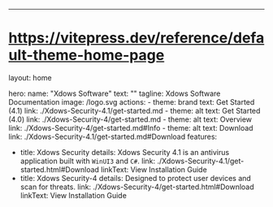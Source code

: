 ---
# https://vitepress.dev/reference/default-theme-home-page
layout: home

hero:
  name: "Xdows Software"
  text: ""
  tagline: Xdows Software Documentation
  image: /logo.svg
  actions:
    - theme: brand
      text: Get Started (4.1)
      link: ./Xdows-Security-4.1/get-started.md
    - theme: alt
      text: Get Started (4.0)
      link: ./Xdows-Security-4/get-started.md
    - theme: alt
      text: Overview
      link: ./Xdows-Security-4/get-started.md#Info
    - theme: alt
      text: Download
      link: ./Xdows-Security-4.1/get-started.md#Download
features:
  - title: Xdows Security
    details: Xdows Security 4.1 is an antivirus application built with `WinUI3` and `C#`.
    link: ./Xdows-Security-4.1/get-started.html#Download
    linkText: View Installation Guide
  - title: Xdows Security-4
    details: Designed to protect user devices and scan for threats.
    link: ./Xdows-Security-4/get-started.html#Download
    linkText: View Installation Guide